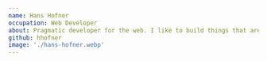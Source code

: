 ```yaml
---
name: Hans Hofner
occupation: Web Developer
about: Pragmatic developer for the web. I like to build things that are fun to use.
github: hhofner
image: './hans-hofner.webp'
---
```

